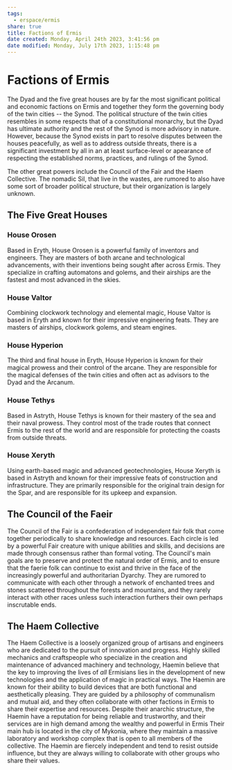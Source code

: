 ```yaml
---
tags:
  - erspace/ermis
share: true
title: Factions of Ermis
date created: Monday, April 24th 2023, 3:41:56 pm
date modified: Monday, July 17th 2023, 1:15:48 pm
---
```

# Factions of Ermis

The Dyad and the five great houses are by far the most significant political and economic factions on Ermis and together they form the governing body of the twin cities -- the Synod. The political structure of the twin cities resembles in some respects that of a constitutional monarchy, but the Dyad has ultimate authority and the rest of the Synod is more advisory in nature. However, because the Synod exists in part to resolve disputes between the houses peacefully, as well as to address outside threats, there is a significant investment by all in an at least surface-level or apearance of respecting the established norms, practices, and rulings of the Synod.

The other great powers include the Council of the Fair and the Haem Collective. The nomadic Sil, that live in the wastes, are rumored to also have some sort of broader political structure, but their organization is largely unknown.

## The Five Great Houses

### House Orosen

Based in Eryth, House Orosen is a powerful family of inventors and engineers. They are masters of both arcane and technological advancements, with their inventions being sought after across Ermis. They specialize in crafting automatons and golems, and their airships are the fastest and most advanced in the skies.

### House Valtor

Combining clockwork technology and elemental magic, House Valtor is based in Eryth and known for their impressive engineering feats. They are masters of airships, clockwork golems, and steam engines.

### House Hyperion

The third and final house in Eryth, House Hyperion is known for their magical prowess and their control of the arcane. They are responsible for the magical defenses of the twin cities and often act as advisors to the Dyad and the Arcanum.

### House Tethys

Based in Astryth, House Tethys is known for their mastery of the sea and their naval prowess. They control most of the trade routes that connect Ermis to the rest of the world and are responsible for protecting the coasts from outside threats.

### House Xeryth

Using earth-based magic and advanced geotechnologies, House Xeryth is based in Astryth and known for their impressive feats of construction and infrastructure. They are primarily responsible for the original train design for the Spar, and are responsible for its upkeep and expansion.

## The Council of the Faeir

The Council of the Fair is a confederation of independent fair folk that come together periodically to share knowledge and resources. Each circle is led by a powerful Fair creature with unique abilities and skills, and decisions are made through consensus rather than formal voting. The Council's main goals are to preserve and protect the natural order of Ermis, and to ensure that the faerie folk can continue to exist and thrive in the face of the increasingly powerful and authoritarian Dyarchy. They are rumored to communicate with each other through a network of enchanted trees and stones scattered throughout the forests and mountains, and they rarely interact with other races unless such interaction furthers their own perhaps inscrutable ends.

## The Haem Collective

The Haem Collective is a loosely organized group of artisans and engineers who are dedicated to the pursuit of innovation and progress. Highly skilled mechanics and craftspeople who specialize in the creation and maintenance of advanced machinery and technology, Haemin believe that the key to improving the lives of *all* Ermisians lies in the development of new technologies and the application of magic in practical ways. The Haemin are known for their ability to build devices that are both functional and aesthetically pleasing. They are guided by a philosophy of communalism and mutual aid, and they often collaborate with other factions in Ermis to share their expertise and resources. Despite their anarchic structure, the Haemin have a reputation for being reliable and trustworthy, and their services are in high demand among the wealthy and powerful in Ermis Their main hub is located in the city of Mykonia, where they maintain a massive laboratory and workshop complex that is open to all members of the collective. The Haemin are fiercely independent and tend to resist outside influence, but they are always willing to collaborate with other groups who share their values.
